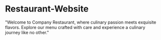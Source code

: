 # Restaurant-Website
"Welcome to Company Restaurant, where culinary passion meets exquisite flavors. Explore our menu crafted with care and experience a culinary journey like no other."
